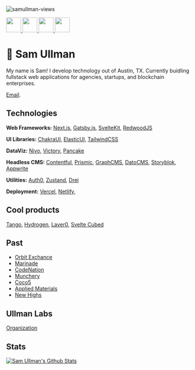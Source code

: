<p align="left"> <img src="https://komarev.com/ghpvc/?username=samullman&label=Profile%20views&color=0e75b6&style=flat" alt="samullman-views" /> </p>

<a href="https://www.linkedin.com/in/samullman/">
  <img src="https://upload.wikimedia.org/wikipedia/commons/c/ca/LinkedIn_logo_initials.png" style="width:40px;" />
</a>

<a href="https://chess.com/sullman" target="_blank">
  <img src="https://images.chesscomfiles.com/uploads/v1/images_users/tiny_mce/SamCopeland/phpmeXx6V.png" style="width:40px;" />
</a>

<a href="https://instagram.com/samullman">
  <img src="https://upload.wikimedia.org/wikipedia/commons/thumb/e/e7/Instagram_logo_2016.svg/1280px-Instagram_logo_2016.svg.png" style="width:40px;" />
</a>

<a href="https://twitter.com/samullman">
  <img src="https://upload.wikimedia.org/wikipedia/commons/thumb/4/4f/Twitter-logo.svg/1024px-Twitter-logo.svg.png" style="width:40px;" />
</a>

# 👋 Sam Ullman
My name is Sam! I develop technology out of Austin, TX. Currently buidling fullstack web applications for agencies, startups, and blockchain enterprises. 

[Email](mailto:samullman@gmail.com). 

## Technologies

**Web Frameworks:** [Next.js](https://nextjs.org/), [Gatsby.js](https://www.gatsbyjs.com/), [SvelteKit](https://sveltekit.com/), [RedwoodJS](https://redwoodjs.com/)

**UI Libraries:** [ChakraUI](https://chakra-ui.com/), [ElasticUI](https://elastic.github.io/eui/#/), [TailwindCSS](https://tailwindcss.com/)

**DataViz:** [Nivo](https://nivo.rocks/), [Victory](https://formidable.com/open-source/victory/), [Pancake](https://pancake-charts.surge.sh/)

**Headless CMS:** [Contentful](https://contentful.com/), [Prismic](https://prismic.io/), [GraphCMS](https://graphcms.com/), [DatoCMS](https://www.datocms.com/), [Storyblok](https://www.storyblok.com/home), [Appwrite](https://appwrite.io/)

**Utilities:** [Auth0](https://auth0.com/), [Zustand](https://zustand.sh), [Drei](https://github.com/pmndrs)

**Deployment:** [Vercel](https://vercel.com/), [Netlify](https://netlify.com/), 

## Cool products
[Tango](https://www.tango.us/), [Hydrogen](https://hydrogen.shopify.dev/), [Layer0](https://layer0.co/), [Svelte Cubed](https://svelte-cubed.vercel.app/)

## Past
* [Orbit Exchance](https://orbitexchange.io)
* [Marinade](https://marinade.finance/)
* [CodeNation](https://codenation.org/)
* [Munchery](https://www.munchery.com/)
* [Coco5](https://coco5.com/)
* [Applied Materials](https://www.appliedmaterials.com/interactive-proxy/)
* [New Highs](https://1906newhighs.com/)


## Ullman Labs
[Organization](https://github.com/ullman-labs/)


## Stats

[![Sam Ullman's Github Stats](https://github-readme-stats.vercel.app/api?username=samullman)](https://github.com/samullman)

